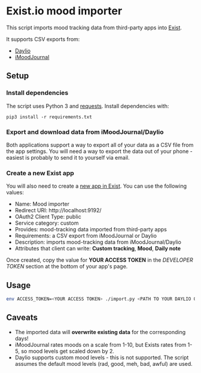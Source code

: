 # Exist.io mood importer

This script imports mood tracking data from third-party apps into [Exist](https://exist.io/dashboard/).

It supports CSV exports from:
* [Daylio](https://daylio.webflow.io/)
* [iMoodJournal](https://www.imoodjournal.com/)

## Setup

### Install dependencies

The script uses Python 3 and [requests](http://docs.python-requests.org/en/master/). Install dependencies with:

```
pip3 install -r requirements.txt
```

### Export and download data from iMoodJournal/Daylio

Both applications support a way to export all of your data as a CSV file from the app settings. 
You will need a way to export the data out of your phone - easiest is probably to send it to yourself via email.

### Create a new Exist app

You will also need to create a [new app in Exist](https://exist.io/account/apps/edit/). You can use the following values:
* Name: Mood importer
* Redirect URI: http://localhost:9192/
* OAuth2 Client Type: public
* Service category: custom
* Provides: mood-tracking data imported from third-party apps
* Requirements: a CSV export from iMoodJournal or Daylio
* Description: imports mood-tracking data from iMoodJournal/Daylio
* Attributes that client can write: **Custom tracking**, **Mood**, **Daily note**

Once created, copy the value for **YOUR ACCESS TOKEN** in the *DEVELOPER TOKEN* section at the bottom of your app's page.

## Usage

```sh
env ACCESS_TOKEN=<YOUR ACCESS TOKEN> ./import.py <PATH TO YOUR DAYLIO OR IMOODJOURNAL EXPORT.csv>
```

## Caveats

* The imported data will **overwrite existing data** for the corresponding days! 
* iMoodJournal rates moods on a scale from 1-10, but Exists rates from 1-5, so mood levels get scaled down by 2.
* Daylio supports custom mood levels - this is not supported. The script assumes the default mood levels (rad, good, meh, bad, awful) are used.
